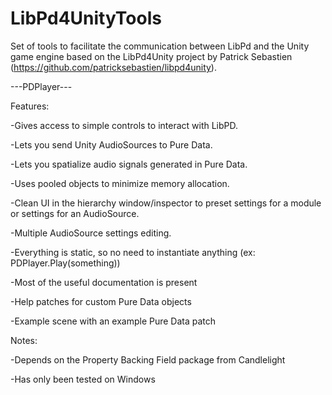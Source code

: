 LibPd4UnityTools
================



Set of tools to facilitate the communication between LibPd and the Unity game engine based on the LibPd4Unity project by Patrick Sebastien (https://github.com/patricksebastien/libpd4unity).



---PDPlayer---

Features:

-Gives access to simple controls to interact with LibPD.

-Lets you send Unity AudioSources to Pure Data.

-Lets you spatialize audio signals generated in Pure Data.

-Uses pooled objects to minimize memory allocation.

-Clean UI in the hierarchy window/inspector to preset settings for a module or settings for an AudioSource.

-Multiple AudioSource settings editing.

-Everything is static, so no need to instantiate anything (ex: PDPlayer.Play(something))

-Most of the useful documentation is present

-Help patches for custom Pure Data objects

-Example scene with an example Pure Data patch
	

Notes:

-Depends on the Property Backing Field package from Candlelight

-Has only been tested on Windows